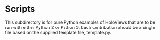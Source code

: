 # Scripts

This subdirectory is for pure Python examples of HoloViews that are to
be run with either Python 2 or Python 3. Each contribution should be a
single file based on the supplied template file, template.py.